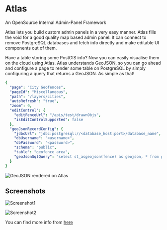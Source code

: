 # Atlas
An OpenSource Internal Admin-Panel Framework

Atlas lets you build custom admin panels in a very easy manner. Atlas fills the void for a good quality map based admin panel. It can connect to remove PostgreSQL databases and fetch info directly and make editable UI components out of them. 

Have a table storing some PostGIS info? Now you can easily visualise them on the cloud using Atlas. Atlas understands GeoJSON, so you can go ahead and configure a page to render some table on PostgreSQL by simply configuring a query that returns a GeoJSON. As simple as that! 

```yaml
{
  "page": "City Geofences",
  "pageId": "Miscellaneous",
  "path": "/layers/cities",
  "autoRefresh": "true",
  "zoom": 0,
  "editControl": {
    "editFenceUrl": "/apis/test/drawnObjs",
    "isEditControlSupported": false
  },
  "geoJsonRecordConfig": {
    "jdbcUrl": "jdbc:postgresql://<database_host:port>/database_name",
    "dbUsername": "<username>",
    "dbPassword": "<password>",
    "schema": "public",
    "table": "geofence_area",
    "geoJsonSqlQuery": "select st_asgeojson(fence) as geojson, * from geofence_area where ST_DWithin(fence::geography, ST_MakePoint($lon,$lat)::geography, $radius)"
  }
}
```
 
![GeoJSON rendered on Atlas](https://upload.bounce.bike/images/c1218a90-7a5c-488c-9799-4ae16c8e5754)

## Screenshots 

![Screenshot1](https://upload.bounce.bike/images/fc8731de-52e0-49bc-937d-24861f7e7eea)

![Screenshot2](https://upload.bounce.bike/images/25ca396e-e9c7-418b-80e7-4a25adc5cde4)

You can find more info from [here](https://github.com/bounceshare/atlas/wiki)

